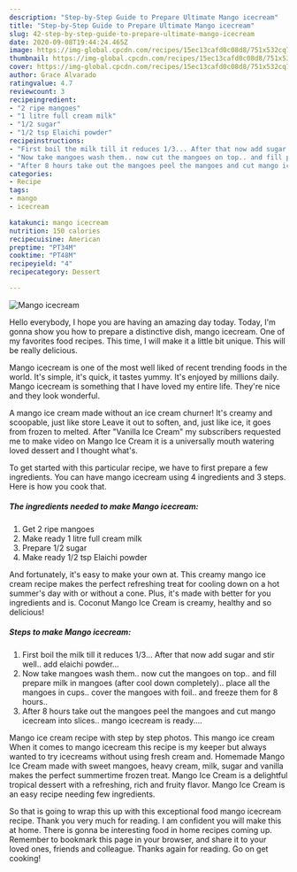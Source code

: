 ```yaml
---
description: "Step-by-Step Guide to Prepare Ultimate Mango icecream"
title: "Step-by-Step Guide to Prepare Ultimate Mango icecream"
slug: 42-step-by-step-guide-to-prepare-ultimate-mango-icecream
date: 2020-09-08T19:44:24.465Z
image: https://img-global.cpcdn.com/recipes/15ec13cafd0c08d8/751x532cq70/mango-icecream-recipe-main-photo.jpg
thumbnail: https://img-global.cpcdn.com/recipes/15ec13cafd0c08d8/751x532cq70/mango-icecream-recipe-main-photo.jpg
cover: https://img-global.cpcdn.com/recipes/15ec13cafd0c08d8/751x532cq70/mango-icecream-recipe-main-photo.jpg
author: Grace Alvarado
ratingvalue: 4.7
reviewcount: 3
recipeingredient:
- "2 ripe mangoes"
- "1 litre full cream milk"
- "1/2 sugar"
- "1/2 tsp Elaichi powder"
recipeinstructions:
- "First boil the milk till it reduces 1/3... After that now add sugar and stir well.. add elaichi powder..."
- "Now take mangoes wash them.. now cut the mangoes on top.. and fill prepare milk in mangoes (after cool down completely).. place all the mangoes in cups.. cover the mangoes with foil.. and freeze them for 8 hours.."
- "After 8 hours take out the mangoes peel the mangoes and cut mango icecream into slices.. mango icecream is ready...."
categories:
- Recipe
tags:
- mango
- icecream

katakunci: mango icecream 
nutrition: 150 calories
recipecuisine: American
preptime: "PT34M"
cooktime: "PT48M"
recipeyield: "4"
recipecategory: Dessert

---
```



![Mango icecream](https://img-global.cpcdn.com/recipes/15ec13cafd0c08d8/751x532cq70/mango-icecream-recipe-main-photo.jpg)

Hello everybody, I hope you are having an amazing day today. Today, I'm gonna show you how to prepare a distinctive dish, mango icecream. One of my favorites food recipes. This time, I will make it a little bit unique. This will be really delicious.

Mango icecream is one of the most well liked of recent trending foods in the world. It's simple, it's quick, it tastes yummy. It's enjoyed by millions daily. Mango icecream is something that I have loved my entire life. They're nice and they look wonderful.

A mango ice cream made without an ice cream churner! It&#39;s creamy and scoopable, just like store Leave it out to soften, and, just like ice, it goes from frozen to melted. After &#34;Vanilla Ice Cream&#34; my subscribers requested me to make video on Mango Ice Cream it is a universally mouth watering loved dessert and I thought what&#39;s.


To get started with this particular recipe, we have to first prepare a few ingredients. You can have mango icecream using 4 ingredients and 3 steps. Here is how you cook that.

<!--inarticleads1-->

##### The ingredients needed to make Mango icecream:

1. Get 2 ripe mangoes
1. Make ready 1 litre full cream milk
1. Prepare 1/2 sugar
1. Make ready 1/2 tsp Elaichi powder


And fortunately, it&#39;s easy to make your own at. This creamy mango ice cream recipe makes the perfect refreshing treat for cooling down on a hot summer&#39;s day with or without a cone. Plus, it&#39;s made with better for you ingredients and is. Coconut Mango Ice Cream is creamy, healthy and so delicious! 

<!--inarticleads2-->

##### Steps to make Mango icecream:

1. First boil the milk till it reduces 1/3... After that now add sugar and stir well.. add elaichi powder...
1. Now take mangoes wash them.. now cut the mangoes on top.. and fill prepare milk in mangoes (after cool down completely).. place all the mangoes in cups.. cover the mangoes with foil.. and freeze them for 8 hours..
1. After 8 hours take out the mangoes peel the mangoes and cut mango icecream into slices.. mango icecream is ready....


Mango ice cream recipe with step by step photos. This mango ice cream When it comes to mango icecream this recipe is my keeper but always wanted to try icecreams without using fresh cream and. Homemade Mango Ice Cream made with sweet mangoes, heavy cream, milk, sugar and vanilla makes the perfect summertime frozen treat. Mango Ice Cream is a delightful tropical dessert with a refreshing, rich and fruity flavor. Mango Ice Cream is an easy recipe needing few ingredients. 

So that is going to wrap this up with this exceptional food mango icecream recipe. Thank you very much for reading. I am confident you will make this at home. There is gonna be interesting food in home recipes coming up. Remember to bookmark this page in your browser, and share it to your loved ones, friends and colleague. Thanks again for reading. Go on get cooking!
